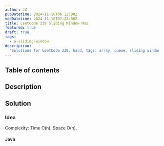```yaml
---
author: JZ
pubDatetime: 2024-11-10T06:12:00Z
modDatetime: 2024-11-10T07:22:00Z
title: LeetCode 239 Sliding Window Max
featured: true
draft: true
tags:
  - a-sliding-window
description:
  "Solutions for LeetCode 239, hard, tags: array, queue, sliding window, heap, monotonic queue."
---
```


## Table of contents

## Description

## Solution

### Idea

Complexity: Time O(n), Space O(n).

#### Java